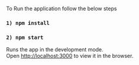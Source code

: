 
To Run the application follow the below steps
### `1) npm install`
### `2) npm start`

Runs the app in the development mode.<br>
Open [http://localhost:3000](http://localhost:3000) to view it in the browser.


